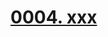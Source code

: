 # [0004. xxx](https://github.com/Tdahuyou/TNotes.egg/tree/main/notes/0004.%20xxx)

<!-- region:toc -->

<!-- endregion:toc -->

##

